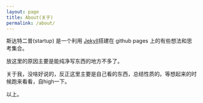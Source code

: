 ```yaml
---
layout: page
title: About(关于)
permalink: /about/
---
```


斯达特二普(startup) 是一个利用  [Jekyll](https://github.com/jekyll/jekyll)搭建在 github pages 上的有些想法和思考集合。

放这里的原因主要是能纯净写东西的地方不多了。

关于我，没啥好说的，反正这里主要是自己看的东西，总结性质的。等想起来的时候跑来看看，自high一下。

以上。
